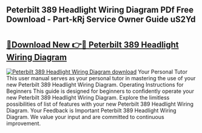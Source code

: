 ## Peterbilt 389 Headlight Wiring Diagram PDf Free Download - Part-kRj Service Owner Guide uS2Yd

# <h2><a href="http://dfspt1d.blite.top/?on=Peterbilt+389+Headlight+Wiring+Diagram">🔗Download New 👉🔴 Peterbilt 389 Headlight Wiring Diagram</a></h2>

[![Peterbilt 389 Headlight Wiring Diagram download](https://i.imgur.com/lujVjoI.png)](http://dfspt1d.blite.top/?on=Peterbilt+389+Headlight+Wiring+Diagram)
Your Personal Tutor This user manual serves as your personal tutor in mastering the use of your new Peterbilt 389 Headlight Wiring Diagram. Operating Instructions for Beginners This guide is designed for beginners to confidently operate your new Peterbilt 389 Headlight Wiring Diagram. Explore the limitless possibilities of list of features with your new Peterbilt 389 Headlight Wiring Diagram. Your Feedback is Important Peterbilt 389 Headlight Wiring Diagram. We value your input and are committed to continuous improvement.
